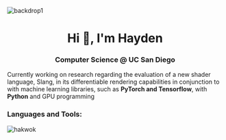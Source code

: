 ![backdrop1](https://github.com/hakwok/hakwok/assets/77424165/e5bf779b-5b91-4d44-9eee-526969be1cec)
<h1 align="center">Hi 👋, I'm Hayden</h1>
<h3 align="center">Computer Science @ UC San Diego</h3>

Currently working on research regarding the evaluation of a new shader language, Slang, in its differentiable rendering capabilities in conjunction to with machine learning libraries, such as **PyTorch and Tensorflow**, with **Python** and GPU programming

<h3 align="left">Languages and Tools:</h3>
<p><img align="left" src="https://github-readme-stats.vercel.app/api/top-langs?username=hakwok&show_icons=true&locale=en&layout=compact" alt="hakwok" /></p>
